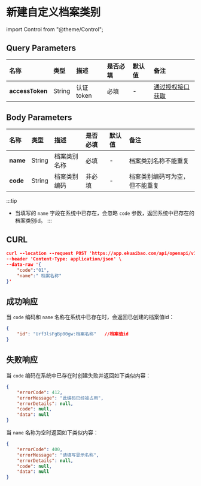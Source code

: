 # 新建自定义档案类别

import Control from "@theme/Control";

<Control
method="POST"
url="/api/openapi/v1/dimensions"
/>

## Query Parameters

| 名称 | 类型 | 描述 | 是否必填 | 默认值 | 备注 |
| :--- | :--- | :--- | :--- |:--- | :--- |
| **accessToken** | String | 认证token | 必填 | - | [通过授权接口获取](/docs/open-api/getting-started/auth) |

## Body Parameters

| 名称 | 类型 | 描述 | 是否必填 | 默认值 | 备注 |
| :--- | :--- | :--- | :--- |:--- | :--- |
| **name**              | String  | 档案类别名称	    | 必填  | - | 档案类别名称不能重复 |
| **code**              | String  | 档案类别编码	    | 非必填 | - | 档案类别编码可为空，但不能重复 |

:::tip
- 当填写的 `name` 字段在系统中已存在，会忽略 `code` 参数，返回系统中已存在的档案类别id。
:::

## CURL
```json
curl --location --request POST 'https://app.ekuaibao.com/api/openapi/v1/dimensions?accessToken=ID_3mBvtR901YM:Urf3lsFgBp00gw' \
--header 'Content-Type: application/json' \
--data-raw '{
    "code":"01",
    "name":" 档案名称"
}'
```

## 成功响应
当 `code` 编码和 `name` 名称在系统中已存在时，会返回已创建的档案值id：
```json
{
    "id": "Urf3lsFgBp00gw:档案名称"   //档案值id
}
```

## 失败响应
当 `code` 编码在系统中已存在时创建失败并返回如下类似内容：
```json
{
    "errorCode": 412,
    "errorMessage": "此编码已经被占用",
    "errorDetails": null,
    "code": null,
    "data": null
}
```
当 `name` 名称为空时返回如下类似内容：
```json
{
    "errorCode": 400,
    "errorMessage": "请填写显示名称",
    "errorDetails": null,
    "code": null,
    "data": null
}
```



















